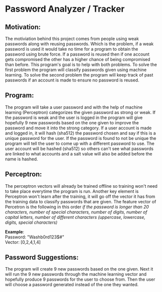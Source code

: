 # Password Analyzer / Tracker

## Motivation:
  The motiviation behind this project comes from people using weak passwords along with reusing passwords. Which is the problem, if a weak password is used it would take no time for a program to obtain the password using brute force. If a password is reused then if one account gets compromised the other has a higher chance of being compromised than before. This program's goal is to help with both problems. To solve the first problem the program will classify passwords given 
using machine learning. To solve the second problem the program will keep track of past passwords if an account is made to ensure no password is reused.

## Program:
  The program will take a user password and with the help of machine learning (Perceptron) categorizes the given password as strong or weak. If the password is weak and the user is logged in the program will give hopefully 9 new passwords based on the one given to improve the password and move it into the strong category. If a user account is made and logged in, it will hash (sha512) the password chosen and say if this is a unique password for the user. If the password is found to not be unique the program will tell the user to come up with a different password to use. The user account will be hashed (sha512) so others can't see what passwords are linked to what accounts and a salt value will also be added before the name is hashed.  
  
## Perceptron:
  The perceptron vectors will already be trained offline so training won't need to take place everytime the program is run. Another key element is Perceptron won't learn after the training, it will go off the vector it has from the training data to classify passwords that are given. The feature vector of Percetron is the following in this order *if the password is longer than 20 characters, number of special characters, number of digits, number of capital letters,  number of different characters (uppercase,  lowercase,  digits, special characters)*<br>
  
**Example**:<br>
Password: "Washb0rd123$#"<br>
Vector: [0,2,4,1,4]<br>

## Password Suggestions:
  The program will create 9 new passwords based on the one given. Next it will run the 9 new passwords through the machine learning vector and hopefully produce 9 passwords for the user to choose from. Then the user will choose a password generated instead of the one they wanted.
